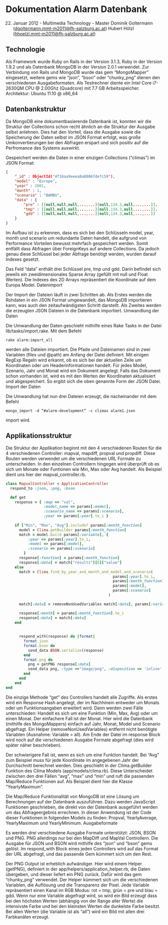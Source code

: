 # Dokumentation Alarm Datenbank

  22. Januar 2012 - Multimedia Technology - Master
  Dominik Goltermann (dgoltermann.mmt-m2011@fh-salzburg.ac.at)
  Hubert Hölzl (hhoelzl.mmt-m2011@fh-salzburg.ac.at)

## Technologie

Als Framework wurde Ruby on Rails in der Version 3.1.3, Ruby in der Version 1.9.2 und als Datenbank MongoDB in der Version 2.0.1 verwendet. Zur Verbindung von Rails und MongoDB wurde das gem “MongoMapper” eingesetzt, weitere gems wie “json”, “bson” oder “chunky_png” dienen den verschiedenen Ausgabeformaten. Als Testrechner diente ein Intel Core i7-2630QM CPU @ 2.00Ghz (Quadcore) mit 7.7 GB Arbeitsspeicher. Architektur: Ubuntu 11.10 @ x86_64

## Datenbankstruktur

Da MongoDB eine dokumentbasierende Datenbank ist, konnten wir die Struktur der Collections schon recht ähnlich an die Struktur der Ausgabe selbst anlehnen. Dies hat den Vorteil, dass die Ausgabe sowie die Speicherung der Daten selbst im JSON Format erfolgt, was große Umkonvertierungen bei den Abfragen erspart und sich positiv auf die Perfromance des Systems auswirkt.

Gespeichert werden die Daten in einer einzigen Collections (“climas”) im JSON Format:

```json
{
	"_id" : ObjectId("4f16aa9eeea8a88067defc59"),
	"model" : "Europe",
	"year" : 2001,
	"month" : 1,
	"scenario" : "BAMBU",
	"data" : {
		"pre" : [[null,null,null,...,...][null,134.3,null,...,...]],
		"tmp" : [[null,null,null,...,...][null,134.3,null,...,...]],
		"gdd" : [[null,null,null,...,...][null,134.3,null,...,...]]
	}
}
```
			
Im Aufbau ist zu erkennen, dass es sich bei den Schlüsseln model, year, month und scenario um redundante Daten handelt, die aufgrund von Performance Vorteilen bewusst mehrfach gespeichert werden. Somit entfällt dass Abfragen über ForeignKeys auf andere Collections. Da jedoch genau diese Schlüssel bei jeder Abfrage benötigt werden, wurden darauf Indexes gesetzt.

Das Feld “data” enthält drei Schlüssel pre, tmp und gdd. Darin befindet sich jeweils ein zweidimensionales Sparse Array (gefüllt mit null und Float Werten). Die Indexes des 2D Arrays repräsentiert die Koordinate auf dem Europa Model.
Datenimport

Der Import der Dateien läuft in zwei Schritten ab. Als Erstes werden die Rohdaten in ein JSON Format umgewandelt, das MongoDB importieren kann, was auch den zeitaufwändigsten Schritt darstellt. Als Zweites werden die erzeugten JSON Dateien in die Datenbank importiert.
Umwandlung der Daten

Die Umwandlung der Daten geschieht mithilfe eines Rake Tasks in der Datei lib/tasks/import.rake. Mit dem Befehl

    rake alarm:import_all

werden alle Dateien importiert. Die Pfade und Dateinamen sind in zwei Variablen (files und @path) am Anfang der Datei definiert. Mit einigen RegExp Regeln wird erkannt, ob es sich bei der aktuellen Zeile um Koordinaten oder um Headerinformationen handelt. Für jedes Model, Szenario, Jahr und Monat wird ein Dokument angelegt. Falls das Dokument schon vorhanden ist, wird es mit den Werten der Koordinaten aktualisiert und abgespeichert.
So ergibt sich die oben genannte Form der JSON Datei.
Import der Daten

Die Umwandlung hat nun drei Dateien erzeugt, die nacheinander mit dem Befehl

```
mongo_import -d “#alarm-development” -c climas alarm1.json
```

import wird.

## Applikationsstruktur

Die Struktur der Applikation beginnt mit den 4 verschiedenen Routen für die 4 verschiedenen Controller: mapval, mapdiff, propval und propdiff. Diese Routen werden verwendet um die verschiedenen URL Formate zu unterscheiden. In den einzelnen Controllern hingegen wird überprüft ob es sich um Monate oder Funtionen wie Min, Max oder Avg handelt. Als Beispiel dient uns hier der mapval_controller.rb. 

```ruby
class MapvalController < ApplicationController
  respond_to :json, :png, :bson

  def get
    response = { :map => "val",
                 :model_name => params[:model],
                 :scenario_name => params[:scenario],
                 :year => params[:year].to_i }
  
    if ["Min", "Max", "Avg"].include? params[:month_function]
      model = Clima.getBuilder params[:month_function]
      match = model.build params[:variable], {
          :year => params[:year].to_i, 
          :model => params[:model], 
          :scenario => params[:scenario]
        }
      response[:function] = params[:month_function]
      response[:data] = match["results"][0]["value"]
    else
      match = Clima.find_by_year_and_month_and_model_and_scenario(
                                                params[:year].to_i, 
                                                params[:month_function].to_i, 
                                                params[:model], 
                                                params[:scenario]
                                              )

      match[:data] = removeNonUsedVariables match[:data], params[:variable]

      response[:month] = params[:month_function].to_i
      response[:data] = match[:data]
    end
  
  
      respond_with(response) do |format|
        format.json
        format.bson do
          send_data BSON.serialize(response)
        end
        format.png do
          png = getPNG response[:data]
          send_data png, :type =>"image/png", :disposition => 'inline'
        end
      end
    end
end
```

Die einzige Methode “get” des Controllers handelt alle Zugriffe. Als erstes wird ein Response Hash angelegt, der im Nachhinein entweder um Monats oder um Funktionsangaben erweitert wird. Dann werden zwei Fälle unterschieden: Handelt es sich um eine Funktion (Min, Max, Avg) oder um einen Monat. Der einfachere Fall ist der Monat. Hier wird die Datenbank (mithilfe des MongoMappers) einfach auf Jahr, Monat, Model und Scenario abgefragt. Ein Helper (removeNonUsedVariables) entfernt nicht benötigte Variablen (Ausnahme: Variable = all). Am Ende der Datei im response Block wird noch auf die verschiedenen Ausgabe Formate abgefragt (dies wird später näher beschrieben).

Der schwierigere Fall ist, wenn es sich um eine Funktion handelt. Bei “Avg” zum Beispiel muss für jede Koordinate im angegebenen Jahr der Durchschnitt berechnet werden. Dies geschieht in der Clima.getBuilder Funktion des Clima Models (app/models/clima.rb). Diese Unterscheidet zwischen den drei Fällen “avg”, “max” und “min” und ruft die passenden Map/Reduce Funktionen auf. Als Beispiel dient hier die Klasse “YearlyMaximum”.

Die Map/Reduce Funktionalität von MongoDB ist eine Lösung um Berechnungen auf der Datenbank auszuführen. Dazu werden JavaScript Funktionen geschrieben, die direkt von der Datenbank ausgeführt werden um das Abfrageergebnis errechnen. In dieser Anwendung ist der Code dieser Funktionen in folgenden Models zu finden: Propval, YearlyAverage, YearlyMaximum und YearlyMinimum.
Ausgabeformate

Es werden drei verschiedene Ausgabe Formate unterstützt: JSON, BSON und PNG. PNG allerdings nur bei den MapDiff und MapVal Controllern. Die Ausgabe für JSON und BSON wird mithilfe des “json” und “bson” gems gelöst. Im respond_with Block eines jeden Controllers wird auf das Format der URL abgefragt, und das passende Gem kümmert sich um den Rest.

Der PNG Output ist erheblich aufwändiger. Hier wird einem Helper (getPNG), definiert in der app/helpers/application_helper.rb, die Daten übergeben, und dieser liefert ein PNG zurück. Dafür wird das gem “chunky_png” verwendet. Der Helper kümmert sich um die verschiedenen Variablen, die Auflösung und die Transparenz der Pixel. Jede Variable repräsentiert einen Kanal im RGB Modus: rot = tmp, grün = pre und blau = gdd. Wenn nur eine Variable abgefragt wird, so wird ein Bild erzeugt dass bei den höchsten Werten (abhängig von der Range aller Werte) die intensivste Farbe und bei den kleinsten Werten die dunkelste Farbe besitzt. Bei allen Werten (die Variable ist als “all”) wird ein Bild mit allen drei Farbkanälen erzeugt.